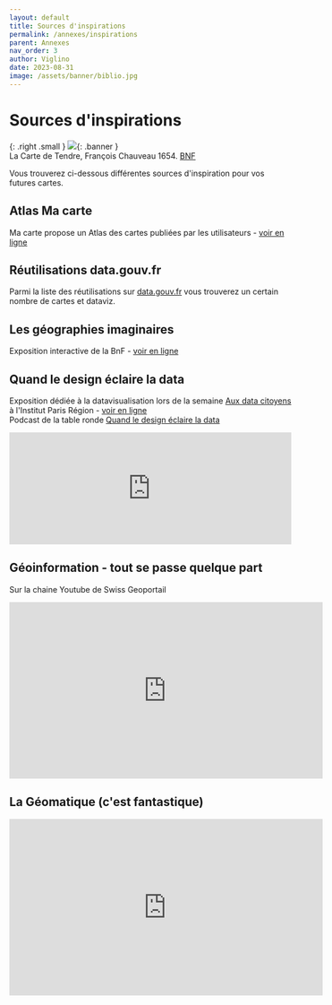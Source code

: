 ```yaml
---
layout: default
title: Sources d'inspirations
permalink: /annexes/inspirations
parent: Annexes
nav_order: 3
author: Viglino
date: 2023-08-31
image: /assets/banner/biblio.jpg
---
```


# Sources d'inspirations

{: .right .small }
![](/Macarte-MI/assets/banner/carte-du-tendre.jpg){: .banner }   
La Carte de Tendre, François Chauveau 1654. [BNF](http://expositions.bnf.fr/cartes/grand/sq11-06.htm) 

Vous trouverez ci-dessous différentes sources d'inspiration pour vos futures cartes.

## Atlas Ma carte
Ma carte propose un Atlas des cartes publiées par les utilisateurs - [voir en ligne](https://macarte.ign.fr/atlas/?mode=gallery)

## Réutilisations data.gouv.fr
Parmi la liste des réutilisations sur [data.gouv.fr](https://www.data.gouv.fr/fr/reuses/) vous trouverez un certain nombre de cartes et dataviz.

## Les géographies imaginaires
Exposition interactive de la BnF - [voir en ligne](https://fantasy.bnf.fr/fr/transmettre/les-geographies-imaginaires/)

## Quand le design éclaire la data
Exposition dédiée à la datavisualisation lors de la semaine [Aux data citoyens](https://www.iledefrance.fr/aux-data-citoyens-participez-la-1re-semaine-francilienne-de-la-donnee) à l'Institut Paris Région - [voir en ligne](https://view.genial.ly/6501aa4be030350011cb9d30)   
Podcast de la table ronde [Quand le design éclaire la data](https://podcast.ausha.co/debats-rencontres-ipr/quand-le-design-eclaire-la-data)   
<iframe data-src="https://player.ausha.co/index.html?podcastId=BM8XDCKQZJO1&display=horizontal&color=ff0000&v=2&rel=twitter&autoplay=1&auto_play=true" frameborder="0" scrolling="no" allowfullscreen="true" allowtransparency="true" allow="autoplay; fullscreen; web-share" sandbox="allow-popups allow-popups-to-escape-sandbox allow-same-origin allow-scripts allow-presentation" src="https://player.ausha.co/index.html?podcastId=BM8XDCKQZJO1&display=horizontal&color=ff0000&v=2&rel=twitter&autoplay=1&auto_play=true" width="100%" height="200px">
</iframe>

## Géoinformation - tout se passe quelque part
Sur la chaine Youtube de Swiss Geoportail
<iframe width="560" height="315" src="https://www.youtube.com/embed/8R0GbAp3APw" title="YouTube video player" frameborder="0" allow="accelerometer; autoplay; clipboard-write; encrypted-media; gyroscope; picture-in-picture; web-share" allowfullscreen></iframe>

## La Géomatique (c'est fantastique)

<iframe width="560" height="315" src="https://www.youtube.com/embed/FzLneuWw5I0" title="YouTube video player" frameborder="0" allow="accelerometer; autoplay; clipboard-write; encrypted-media; gyroscope; picture-in-picture; web-share" referrerpolicy="strict-origin-when-cross-origin" allowfullscreen></iframe>
